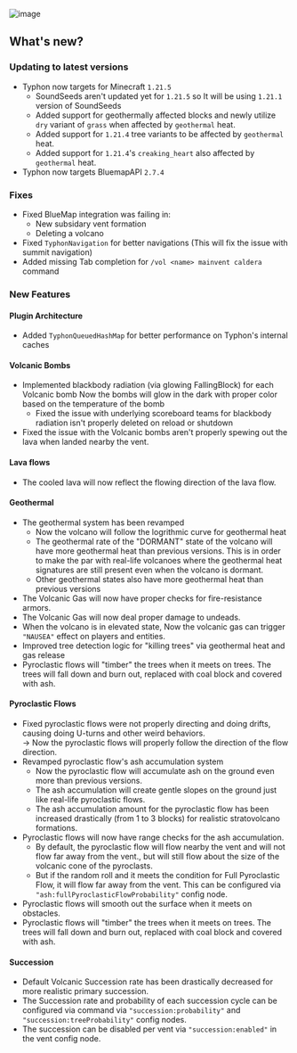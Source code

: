 ![image](https://github.com/user-attachments/assets/8d9acc34-f98f-4dea-8667-4ccd25bd901e)

## What's new?
### Updating to latest versions
- Typhon now targets for Minecraft `1.21.5`
  - SoundSeeds aren't updated yet for `1.21.5` so It will be using `1.21.1` version of SoundSeeds
  - Added support for geothermally affected blocks and newly utilize `dry` variant of `grass` when affected by `geothermal` heat.
  - Added support for `1.21.4` tree variants to be affected by `geothermal` heat.
  - Added support for `1.21.4`'s `creaking_heart` also affected by `geothermal` heat.
- Typhon now targets BluemapAPI `2.7.4`

### Fixes
- Fixed BlueMap integration was failing in:
  - New subsidary vent formation
  - Deleting a volcano
- Fixed `TyphonNavigation` for better navigations (This will fix the issue with summit navigation)
- Added missing Tab completion for `/vol <name> mainvent caldera` command

### New Features
#### Plugin Architecture
- Added `TyphonQueuedHashMap` for better performance on Typhon's internal caches

#### Volcanic Bombs
- Implemented blackbody radiation (via glowing FallingBlock) for each Volcanic bomb
  Now the bombs will glow in the dark with proper color based on the temperature of the bomb
  - Fixed the issue with underlying scoreboard teams for blackbody radiation isn't properly deleted on reload or shutdown
- Fixed the issue with the Volcanic bombs aren't properly spewing out the lava when landed nearby the vent.

#### Lava flows
- The cooled lava will now reflect the flowing direction of the lava flow.

#### Geothermal
- The geothermal system has been revamped
  - Now the volcano will follow the logrithmic curve for geothermal heat
  - The geothermal rate of the "DORMANT" state of the volcano will have more geothermal heat than previous versions.
    This is in order to make the par with real-life volcanoes where the geothermal heat signatures are still present even when the volcano is dormant.
  - Other geothermal states also have more geothermal heat than previous versions
- The Volcanic Gas will now have proper checks for fire-resistance armors.
- The Volcanic Gas will now deal proper damage to undeads.
- When the volcano is in elevated state, Now the volcanic gas can trigger `"NAUSEA"` effect on players and entities.
- Improved tree detection logic for "killing trees" via geothermal heat and gas release
- Pyroclastic flows will "timber" the trees when it meets on trees. The trees will fall down and burn out, replaced with coal block and covered with ash.

#### Pyroclastic Flows
- Fixed pyroclastic flows were not properly directing and doing drifts, causing doing U-turns and other weird behaviors.  
  -> Now the pyroclastic flows will properly follow the direction of the flow direction.
- Revamped pyroclastic flow's ash accumulation system
  - Now the pyroclastic flow will accumulate ash on the ground even more than previous versions.
  - The ash accumulation will create gentle slopes on the ground just like real-life pyroclastic flows.
  - The ash accumulation amount for the pyroclastic flow has been increased drastically (from 1 to 3 blocks) for realistic stratovolcano formations.  
- Pyroclastic flows will now have range checks for the ash accumulation.
  - By default, the pyroclastic flow will flow nearby the vent and will not flow far away from the vent., but will still flow about the size of the volcanic cone of the pyroclasts.
  - But if the random roll and it meets the condition for Full Pyroclastic Flow, it will flow far away from the vent. This can be configured via `"ash:fullPyroclasticFlowProbability"` config node.
- Pyroclastic flows will smooth out the surface when it meets on obstacles.  
- Pyroclastic flows will "timber" the trees when it meets on trees. The trees will fall down and burn out, replaced with coal block and covered with ash.

#### Succession
- Default Volcanic Succession rate has been drastically decreased for more realistic primary succession.
- The Succession rate and probability of each succession cycle can be configured via command via `"succession:probability"` and `"succession:treeProbability"` config nodes.
- The succession can be disabled per vent via `"succession:enabled"` in the vent config node.

